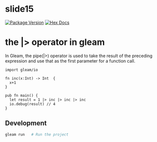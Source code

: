 # slide15

[![Package Version](https://img.shields.io/hexpm/v/slide15)](https://hex.pm/packages/slide15)
[![Hex Docs](https://img.shields.io/badge/hex-docs-ffaff3)](https://hexdocs.pm/slide15/)

# the |> operator in gleam
In Gleam, the pipe(|>) operator is used to take the result of the preceding expression and use that as the first parameter for a function call.


```gleam
import gleam/io

fn inc(x:Int) -> Int  {
  x+1
}

pub fn main() {
  let result = 1 |> inc |> inc |> inc
  io.debug(result) // 4
}
```

## Development

```sh
gleam run   # Run the project
```
